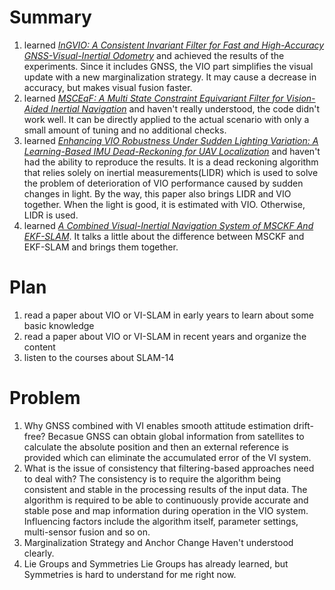 # Summary
1. learned [_InGVIO: A Consistent Invariant Filter for Fast and High-Accuracy GNSS-Visual-Inertial Odometry_](https://ieeexplore.ieee.org/document/10040716) and achieved the results of the experiments.
   Since it includes GNSS, the VIO part simplifies the visual update with a new marginalization strategy. It may cause a decrease in accuracy, but makes visual fusion faster.
2. learned [_MSCEqF: A Multi State Constraint Equivariant Filter for Vision-Aided Inertial Navigation_](https://ieeexplore.ieee.org/document/10325586) and haven't really understood, the code didn't work well.
   It can be directly applied to the actual scenario with only a small amount of tuning and no additional checks.
3. learned [_Enhancing VIO Robustness Under Sudden Lighting Variation: A Learning-Based IMU Dead-Reckoning for UAV Localization_](https://ieeexplore.ieee.org/document/10473050/) and haven't had the ability to reproduce the results.
   It is a dead reckoning algorithm that relies solely on inertial measurements(LIDR)  which  is used to solve the problem of deterioration of VIO performance caused by sudden changes in light. By the way, this paper also brings LIDR and VIO together. When the light is good, it is estimated with VIO. Otherwise, LIDR is used.
4. learned [_A Combined Visual-Inertial Navigation System of MSCKF And EKF-SLAM_](https://ieeexplore.ieee.org/document/9018998).
   It talks a little about the difference between MSCKF and EKF-SLAM and brings them together.
# Plan 
1. read a paper about VIO or VI-SLAM in early years to learn about some basic knowledge
2. read a paper about VIO or VI-SLAM in recent years and organize the content
3. listen to the courses about SLAM-14
# Problem
1. Why GNSS combined with VI enables smooth attitude estimation drift-free?
   Becasue GNSS  can obtain global information from satellites to calculate the absolute position and then an external reference is provided which can eliminate the accumulated error of the VI system.
2. What is the issue of consistency that filtering-based approaches need to deal with?
   The consistency is to require the algorithm being consistent and stable in the processing results of the input data. The algorithm is required to be able to continuously provide accurate and stable pose and map information during operation in the VIO system. Influencing factors include the algorithm itself, parameter settings,  multi-sensor fusion and so on.
3. Marginalization Strategy and Anchor Change
   Haven't understood clearly.
4. Lie Groups and Symmetries
   Lie Groups has already learned, but Symmetries is hard to understand for me right now.